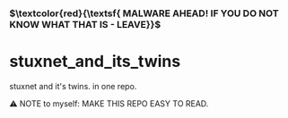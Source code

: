 ### **$\textcolor{red}{\textsf{ MALWARE AHEAD! IF YOU  DO NOT  KNOW WHAT THAT IS  - LEAVE}}$**
# stuxnet_and_its_twins
stuxnet and it's twins. in one repo.


⚠️ NOTE to myself: MAKE THIS REPO EASY TO READ.
